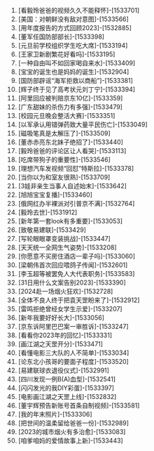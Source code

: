 
1. [看毅玲爸爸的视频久久不能释怀]-[1533701]
1. [美国：对朝鲜没有敌对意图]-[1533566]
1. [用年度报告的方式回顾2023]-[1532885]
1. [董军任国防部部长]-[1533398]
1. [元旦前学校组织学生吃大席]-[1533194]
1. [王家卫新剧繁花好看吗]-[1533195]
1. [一种自由叫不如回家喝自来水]-[1533409]
1. [宝宝的诞生也是妈妈的诞生]-[1532904]
1. [国防部辟谣“海军拒救以商船”]-[1533381]
1. [辉子终于见了高考状元刘丁宁]-[1533394]
1. [阿里回应被判赔京东10亿]-[1533359]
1. [广东甜妹的杀伤力有多强]-[1533479]
1. [校园元旦晚会整活大赛]-[1533351]
1. [以军承认用错弹药致大量平民伤亡]-[1533049]
1. [磁吸笔真是太解压了]-[1533509]
1. [董赤赤亮东北妹子绝招了]-[1533440]
1. [毅玲爸爸的评论区让人看哭]-[1533113]
1. [吃席带狗子的重要性]-[1533546]
1. [理想汽车发视频“回怼”特斯拉]-[1533378]
1. [当你以为和室友很熟]-[1533709]
1. [3娃非亲生当事人自述始末]-[1533642]
1. [旭旭宝宝复播]-[1533460]
1. [俄网红办半裸派对引普京不满]-[1532764]
1. [毅玲去世]-[1531912]
1. [新年第一套look有多重要]-[1533053]
1. [致敬易建联]-[1533429]
1. [写轮眼眼罩变装挑战]-[1533447]
1. [天天统一全网生气姿势]-[1533208]
1. [你愿意不买房住酒店一辈子吗]-[1533060]
1. [梁朝伟首次回应喂鸽子传闻]-[1532601]
1. [李玉超等被罢免人大代表职务]-[1533583]
1. [31日用什么文案告别2023]-[1533390]
1. [2024赴一场烟火狂欢]-[1532728]
1. [全体不良人终于把袁天罡盼来了]-[1532912]
1. [雷鸣拒绝曾经女学生示爱]-[1533207]
1. [新年我要好好长大]-[1533056]
1. [京东诉阿里巴巴案一审胜诉]-[1533247]
1. [看看你2023年的回忆]-[1533331]
1. [画江湖之天罡开分]-[1533471]
1. [看懂电影三大队的人不简单]-[1533034]
1. [论东北小孩哥的要面子程度]-[1533520]
1. [易建联球衣退役仪式]-[1532991]
1. [四川发现一例B(A)血型]-[1532541]
1. [闪闪发光的我DIY彩蛋]-[1533397]
1. [电影画江湖之天罡上线]-[1532832]
1. [董宇辉预告新账号首条自制视频]-[1533581]
1. [我的年末照片]-[1533306]
1. [把世间的温柔留给爸爸一份]-[1532989]
1. [2023的城市烟火有多治愈]-[1533083]
1. [咱爹咱妈的爱情故事上新]-[1533443]